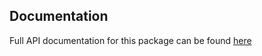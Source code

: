 [//]: # (Readme partial used by an markdown readme page)

## Documentation

Full API documentation for this package can be found [here](TODO)
